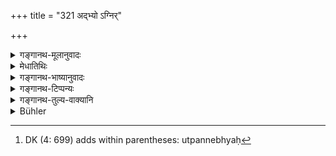 +++
title = "321 अद्भ्यो ऽग्निर्"

+++

<details><summary>गङ्गानथ-मूलानुवादः</summary>

Fire sprang from water, the Kṣatriya from the Brāhmaṇa, and iron from stone; the all-penetrating force of each of these becomes extinguished in its source.—(321)
</details>

<details><summary>मेधातिथिः</summary>

**अद्भ्य**[^७७६] ओषधिवनस्पतिभ्य एव जायत इत्य् एवम् **अग्निर्** अद्भ्य एव उत्पन्नः । तस्य **सर्वगं** **तेजः** सर्वदाह्यं दहति, तेजसाभिभवति । अपः प्राप्य तद् अस्य तेजः **शाम्यति** । **अश्मनो लोहं** खड्गादि । तेन सर्वं विदार्यते, अश्मसंपातात् स्फुटति । एवं क्षत्रियाः सर्वत्र जिगीषवो विजयन्ते, ब्राह्मणेषु चेद् औद्धत्येन वर्तन्ते तदा विनश्यन्ति ॥ ९.३२१ ॥


[^७७६]:
     DK (4: 699) adds within parentheses: utpannebhyaḥ
</details>

<details><summary>गङ्गानथ-भाष्यानुवादः</summary>

‘*From water*’—*i.e*., from herbs anil trees—springs fire; that is why it is named ‘*agni*.’ *The* ‘*all-penetrating force*’ of this is that which burns all that can be burnt; and yet when it reaches water, it becomes extinguished.

‘*From stone spiring iron*’—in the shape of the sword and other weapons. It tears everything; and yet when it falls on stone it breaks and becomes blunted.

Similarly *Kṣatriyas* conquer everywhere; but when they behave arrogantly towards the *Brāhmaṇa*, they are ruined.
</details>

<details><summary>गङ्गानथ-टिप्पन्यः</summary>

“According to Rāghavānanda the statement that the Kṣatriyas sprang from
the Brāhmaṇas is based on a Vedic passage. But Nārāyaṇa thinks that it
alludes to a Paurāṇika story, according to which the Brāhmaṇas produced
with the Kṣatriya females a new Kṣatriya race after the destruction of
the second *varṇa* by Paraśurāma.”—Buhler.

This verse is found in the Mahābhārata 5.15.34; 12.56.24.

This verse is quoted in *Vīramitrodaya* (Rājanīti, p. 152).
</details>

<details><summary>गङ्गानथ-तुल्य-वाक्यानि</summary>

**(verses 9.313-322)  
**

See Comparative notes for [Verse
9.313].
</details>

<details><summary>Bühler</summary>

321	Fire sprang from water, Kshatriyas from Brahmanas, iron from stone; the all-penetrating force of those (three) has no effect on that whence they were produced.
</details>
